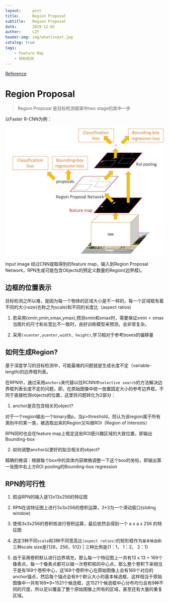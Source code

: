 ```yaml
---
layout:     post
title:      Region Proposal
subtitle:   Region Proposal
date:       2019-12-02
author:     LZY
header-img: img/whatisnext.jpg
catalog: true
tags:
    - Feature Map
    - 目标检测
---
```


[Reference]()

# Region Proposal

> Region Proposal 是目标检测框架中two stage的其中一步

以Faster R-CNN为例：

![](/img/20191221100915.png)

Input image 经过CNN提取得到的feature map，输入到Region Proposal Network，RPN生成可能包含Objects的预定义数量的Region(边界框)。

## 边框的位置表示

目标检测之所以难，是因为每一个物体的区域大小是不一样的，每一个区域框有着不同的大小size(也称之为scale)和不同的长度比（aspect ratios)

1. 若采用(xmin,ymin,xmax,ymax),预测xmin和xmax时，需要保证xmin < xmax 当图片的尺寸和长宽比不一致时，良好训练模型来预测，会非常复杂。

2. 采用`(xcenter,ycenter,width, height)`,学习相对于参考boxes的偏移量


## 如何生成Region?

基于深度学习的目标检测中，可能最难的问题就是生成长度不定（variable-length)的边界框列表。

在RPN中，通过采用`anchors`来代替以往RCNN中`selective search`的方法解决边界框列表长度不定的问题，即，在原始图像中统一放置固定大小的参考边界框，不同于直接检测objects的位置，这里将问题转化为2部分：

1. anchor是否包含相关的object?

对于一个region输出一个binary值p，当p>threshold，则认为该region属于所有类别中的某一类，被选取出来的Region又叫做ROI（Region of Interests）

RPN同时也会在feature map上框定这些ROI感兴趣区域的大致位置，即输出Bounding-box

2. 如何调整anchor以更好的拟合相关的object?

精确的微调：根据每个box中的具体内容微微调整一下这个box的坐标，即输出第一张图中右上方ROI pooling的Bounding-box regression

## RPN的可行性

1. 假设RPN的输入是13x13x256的特征图

2. RPN在该特征图上进行3x3x256的卷积运算，3*3为一个滑动窗口(sliding window)

3. 使用3x3x256的卷积核进行卷积运算，最后依然会得到一个 a x a x 256 的特征图

4. 选定3种不同`scale`和3种不同宽高比`(aspect ratios)`的矩形框作为`基本候选框`: 三种scale size是{128，256，512} | 三种比例是{1：1， 1：2， 2：1}

5. 由于采用卷积默认进行边界填充，那么每一个特征图上一共有13 x 13 = 169个像素点，每一个像素点都可以做一次卷积核的中心点，那么整个卷积下来相当于是有169个卷积中心，这169个卷积中心在原始图像上会有169个对应的anchor锚点，然后每个锚点会有9个默认大小的基本候选框，这样相当于原始图像中一共有169*9=1521个候选框，这1521个候选框中心分布均匀且有9种不同的尺度，所以足以覆盖了整个原始图像上所有的区域，甚至还有大量的重复区域。



